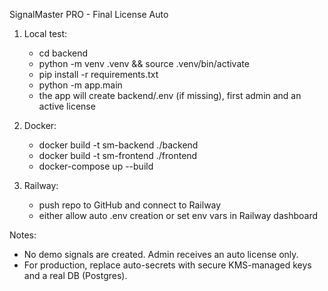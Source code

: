 SignalMaster PRO - Final License Auto

1) Local test:
   - cd backend
   - python -m venv .venv && source .venv/bin/activate
   - pip install -r requirements.txt
   - python -m app.main
   - the app will create backend/.env (if missing), first admin and an active license

2) Docker:
   - docker build -t sm-backend ./backend
   - docker build -t sm-frontend ./frontend
   - docker-compose up --build

3) Railway:
   - push repo to GitHub and connect to Railway
   - either allow auto .env creation or set env vars in Railway dashboard

Notes:
- No demo signals are created. Admin receives an auto license only.
- For production, replace auto-secrets with secure KMS-managed keys and a real DB (Postgres).
